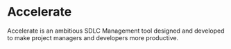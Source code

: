 # Accelerate

Accelerate is an ambitious SDLC Management tool designed and developed to make project managers and developers more productive.
